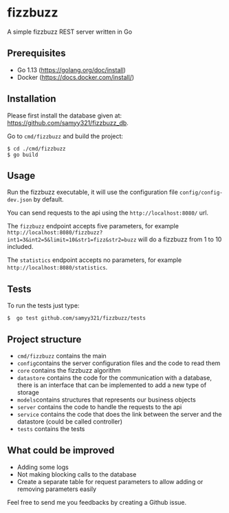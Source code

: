 # fizzbuzz
A simple fizzbuzz REST server written in Go

## Prerequisites
- Go 1.13 (https://golang.org/doc/install)
- Docker (https://docs.docker.com/install/)
## Installation
Please first install the database given at: https://github.com/samyy321/fizzbuzz_db.

Go to `cmd/fizzbuzz` and build the project:

```
$ cd ./cmd/fizzbuzz
$ go build
```
## Usage
Run the fizzbuzz executable, it will use the configuration file `config/config-dev.json` by default.

You can send requests to the api using the `http://localhost:8080/` url.

The `fizzbuzz` endpoint accepts five parameters, for example `http://localhost:8080/fizzbuzz?int1=3&int2=5&limit=10&str1=fizz&str2=buzz` will do a fizzbuzz from 1 to 10 included.

The `statistics` endpoint accepts no parameters, for example `http://localhost:8080/statistics`.

## Tests
To run the tests just type:
```
$  go test github.com/samyy321/fizzbuzz/tests
```
## Project structure
- `cmd/fizzbuzz` contains the main
- `config`contains the server configuration files and the code to read them
- `core` contains the fizzbuzz algorithm
- `datastore` contains the code for the communication with a database, there is an interface that can be implemented
to add a new type of storage
- `models`contains structures that represents our business objects
- `server` contains the code to handle the requests to the api
- `service` contains the code that does the link between the server and the datastore (could be called controller)
- `tests` contains the tests
## What could be improved
- Adding some logs
- Not making blocking calls to the database
- Create a separate table for request parameters to allow adding or removing parameters easily

Feel free to send me you feedbacks by creating a Github issue.

